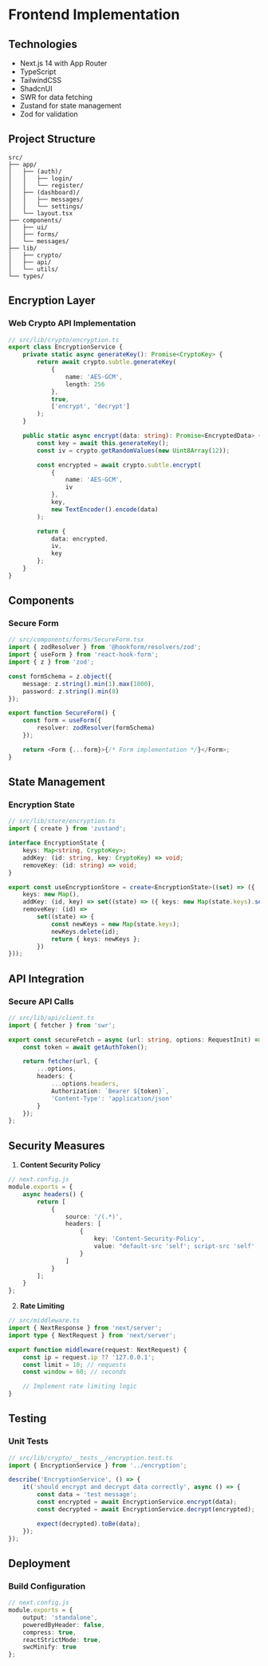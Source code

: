 # Frontend Implementation

## Technologies

- Next.js 14 with App Router
- TypeScript
- TailwindCSS
- ShadcnUI
- SWR for data fetching
- Zustand for state management
- Zod for validation

## Project Structure

```
src/
├── app/
│   ├── (auth)/
│   │   ├── login/
│   │   └── register/
│   ├── (dashboard)/
│   │   ├── messages/
│   │   └── settings/
│   └── layout.tsx
├── components/
│   ├── ui/
│   ├── forms/
│   └── messages/
├── lib/
│   ├── crypto/
│   ├── api/
│   └── utils/
└── types/
```

## Encryption Layer

### Web Crypto API Implementation

```typescript
// src/lib/crypto/encryption.ts
export class EncryptionService {
	private static async generateKey(): Promise<CryptoKey> {
		return await crypto.subtle.generateKey(
			{
				name: 'AES-GCM',
				length: 256
			},
			true,
			['encrypt', 'decrypt']
		);
	}

	public static async encrypt(data: string): Promise<EncryptedData> {
		const key = await this.generateKey();
		const iv = crypto.getRandomValues(new Uint8Array(12));

		const encrypted = await crypto.subtle.encrypt(
			{
				name: 'AES-GCM',
				iv
			},
			key,
			new TextEncoder().encode(data)
		);

		return {
			data: encrypted,
			iv,
			key
		};
	}
}
```

## Components

### Secure Form

```typescript
// src/components/forms/SecureForm.tsx
import { zodResolver } from '@hookform/resolvers/zod';
import { useForm } from 'react-hook-form';
import { z } from 'zod';

const formSchema = z.object({
	message: z.string().min(1).max(1000),
	password: z.string().min(8)
});

export function SecureForm() {
	const form = useForm({
		resolver: zodResolver(formSchema)
	});

	return <Form {...form}>{/* Form implementation */}</Form>;
}
```

## State Management

### Encryption State

```typescript
// src/lib/store/encryption.ts
import { create } from 'zustand';

interface EncryptionState {
	keys: Map<string, CryptoKey>;
	addKey: (id: string, key: CryptoKey) => void;
	removeKey: (id: string) => void;
}

export const useEncryptionStore = create<EncryptionState>((set) => ({
	keys: new Map(),
	addKey: (id, key) => set((state) => ({ keys: new Map(state.keys).set(id, key) })),
	removeKey: (id) =>
		set((state) => {
			const newKeys = new Map(state.keys);
			newKeys.delete(id);
			return { keys: newKeys };
		})
}));
```

## API Integration

### Secure API Calls

```typescript
// src/lib/api/client.ts
import { fetcher } from 'swr';

export const secureFetch = async (url: string, options: RequestInit) => {
	const token = await getAuthToken();

	return fetcher(url, {
		...options,
		headers: {
			...options.headers,
			Authorization: `Bearer ${token}`,
			'Content-Type': 'application/json'
		}
	});
};
```

## Security Measures

1. **Content Security Policy**

```typescript
// next.config.js
module.exports = {
	async headers() {
		return [
			{
				source: '/(.*)',
				headers: [
					{
						key: 'Content-Security-Policy',
						value: "default-src 'self'; script-src 'self' 'unsafe-inline' 'unsafe-eval'; style-src 'self' 'unsafe-inline';"
					}
				]
			}
		];
	}
};
```

2. **Rate Limiting**

```typescript
// src/middleware.ts
import { NextResponse } from 'next/server';
import type { NextRequest } from 'next/server';

export function middleware(request: NextRequest) {
	const ip = request.ip ?? '127.0.0.1';
	const limit = 10; // requests
	const window = 60; // seconds

	// Implement rate limiting logic
}
```

## Testing

### Unit Tests

```typescript
// src/lib/crypto/__tests__/encryption.test.ts
import { EncryptionService } from '../encryption';

describe('EncryptionService', () => {
	it('should encrypt and decrypt data correctly', async () => {
		const data = 'test message';
		const encrypted = await EncryptionService.encrypt(data);
		const decrypted = await EncryptionService.decrypt(encrypted);

		expect(decrypted).toBe(data);
	});
});
```

## Deployment

### Build Configuration

```typescript
// next.config.js
module.exports = {
	output: 'standalone',
	poweredByHeader: false,
	compress: true,
	reactStrictMode: true,
	swcMinify: true
};
```

